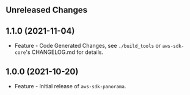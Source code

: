 Unreleased Changes
------------------

1.1.0 (2021-11-04)
------------------

* Feature - Code Generated Changes, see `./build_tools` or `aws-sdk-core`'s CHANGELOG.md for details.

1.0.0 (2021-10-20)
------------------

* Feature - Initial release of `aws-sdk-panorama`.

